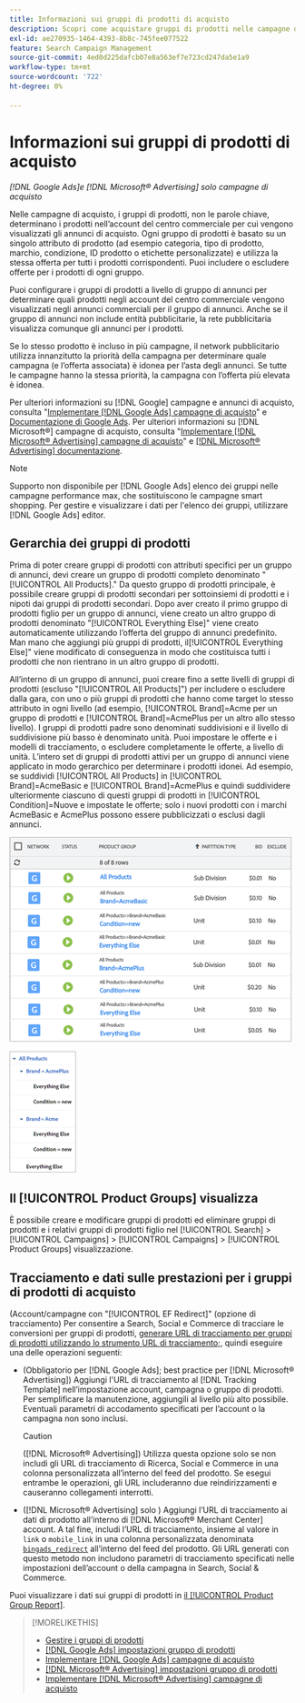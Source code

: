```yaml
---
title: Informazioni sui gruppi di prodotti di acquisto
description: Scopri come acquistare gruppi di prodotti nelle campagne di acquisto.
exl-id: ae270935-1464-4393-8b8c-745fee077522
feature: Search Campaign Management
source-git-commit: 4ed0d225dafcb07e8a563ef7e723cd247da5e1a9
workflow-type: tm+mt
source-wordcount: '722'
ht-degree: 0%

---
```


# Informazioni sui gruppi di prodotti di acquisto

*[!DNL Google Ads]e [!DNL Microsoft® Advertising] solo campagne di acquisto*

Nelle campagne di acquisto, i gruppi di prodotti, non le parole chiave, determinano i prodotti nell’account del centro commerciale per cui vengono visualizzati gli annunci di acquisto. Ogni gruppo di prodotti è basato su un singolo attributo di prodotto (ad esempio categoria, tipo di prodotto, marchio, condizione, ID prodotto o etichette personalizzate) e utilizza la stessa offerta per tutti i prodotti corrispondenti. Puoi includere o escludere offerte per i prodotti di ogni gruppo.

Puoi configurare i gruppi di prodotti a livello di gruppo di annunci per determinare quali prodotti negli account del centro commerciale vengono visualizzati negli annunci commerciali per il gruppo di annunci. Anche se il gruppo di annunci non include entità pubblicitarie, la rete pubblicitaria visualizza comunque gli annunci per i prodotti.

Se lo stesso prodotto è incluso in più campagne, il network pubblicitario utilizza innanzitutto la priorità della campagna per determinare quale campagna (e l’offerta associata) è idonea per l’asta degli annunci. Se tutte le campagne hanno la stessa priorità, la campagna con l’offerta più elevata è idonea.

Per ulteriori informazioni su [!DNL Google] campagne e annunci di acquisto, consulta &quot;[Implementare [!DNL Google Ads] campagne di acquisto](/help/search-social-commerce/campaign-management/special-campaign-types/google-shopping-campaigns.md)&quot; e [Documentazione di Google Ads](https://support.google.com/google-ads/answer/3455481?visit_id=638205553638977410-2592024034&amp;rd=1). Per ulteriori informazioni su [!DNL Microsoft®] campagne di acquisto, consulta &quot;[Implementare [!DNL Microsoft® Advertising] campagne di acquisto](/help/search-social-commerce/campaign-management/special-campaign-types/microsoft-shopping-campaigns.md)&quot; e [[!DNL Microsoft® Advertising] documentazione](https://help.bingads.microsoft.com/#apex/3/en/50903/1-500).

>[!NOTE]
>
>Supporto non disponibile per [!DNL Google Ads] elenco dei gruppi nelle campagne performance max, che sostituiscono le campagne smart shopping. Per gestire e visualizzare i dati per l&#39;elenco dei gruppi, utilizzare [!DNL Google Ads] editor.

## Gerarchia dei gruppi di prodotti

Prima di poter creare gruppi di prodotti con attributi specifici per un gruppo di annunci, devi creare un gruppo di prodotti completo denominato &quot;[!UICONTROL All Products].&quot; Da questo gruppo di prodotti principale, è possibile creare gruppi di prodotti secondari per sottoinsiemi di prodotti e i nipoti dai gruppi di prodotti secondari. Dopo aver creato il primo gruppo di prodotti figlio per un gruppo di annunci, viene creato un altro gruppo di prodotti denominato &quot;[!UICONTROL Everything Else]&quot; viene creato automaticamente utilizzando l’offerta del gruppo di annunci predefinito. Man mano che aggiungi più gruppi di prodotti, il[!UICONTROL Everything Else]&quot; viene modificato di conseguenza in modo che costituisca tutti i prodotti che non rientrano in un altro gruppo di prodotti.

All’interno di un gruppo di annunci, puoi creare fino a sette livelli di gruppi di prodotti (escluso &quot;[!UICONTROL All Products]&quot;) per includere o escludere dalla gara, con uno o più gruppi di prodotti che hanno come target lo stesso attributo in ogni livello (ad esempio, [!UICONTROL Brand]=Acme per un gruppo di prodotti e [!UICONTROL Brand]=AcmePlus per un altro allo stesso livello). I gruppi di prodotti padre sono denominati suddivisioni e il livello di suddivisione più basso è denominato unità. Puoi impostare le offerte e i modelli di tracciamento, o escludere completamente le offerte, a livello di unità. L’intero set di gruppi di prodotti attivi per un gruppo di annunci viene applicato in modo gerarchico per determinare i prodotti idonei. Ad esempio, se suddividi [!UICONTROL All Products] in [!UICONTROL Brand]=AcmeBasic e [!UICONTROL Brand]=AcmePlus e quindi suddividere ulteriormente ciascuno di questi gruppi di prodotti in [!UICONTROL Condition]=Nuove e impostate le offerte; solo i nuovi prodotti con i marchi AcmeBasic e AcmePlus possono essere pubblicizzati o esclusi dagli annunci.

![Esempio di un set di gruppi di prodotti](/help/search-social-commerce/assets/product-group-list.png "Esempio di un set di gruppi di prodotti")

![Esempio di gerarchia di gruppi di prodotti](/help/search-social-commerce/assets/product-group-tree.png "Esempio di gerarchia di gruppi di prodotti")

## Il [!UICONTROL Product Groups] visualizza

È possibile creare e modificare gruppi di prodotti ed eliminare gruppi di prodotti e i relativi gruppi di prodotti figlio nel [!UICONTROL Search] > [!UICONTROL Campaigns] > [!UICONTROL Campaigns] > [!UICONTROL Product Groups] visualizzazione.

## Tracciamento e dati sulle prestazioni per i gruppi di prodotti di acquisto

(Account/campagne con &quot;[!UICONTROL EF Redirect]&quot; (opzione di tracciamento) Per consentire a Search, Social e Commerce di tracciare le conversioni per gruppi di prodotti, [generare URL di tracciamento per gruppi di prodotti utilizzando lo strumento URL di tracciamento;](/help/search-social-commerce/tools/click-tracking-url-generate.md), quindi eseguire una delle operazioni seguenti:

* (Obbligatorio per [!DNL Google Ads]; best practice per [!DNL Microsoft® Advertising]) Aggiungi l&#39;URL di tracciamento al [!DNL Tracking Template] nell’impostazione account, campagna o gruppo di prodotti. Per semplificare la manutenzione, aggiungili al livello più alto possibile. Eventuali parametri di accodamento specificati per l’account o la campagna non sono inclusi.

  >[!CAUTION]
  >
  >([!DNL Microsoft® Advertising]) Utilizza questa opzione solo se non includi gli URL di tracciamento di Ricerca, Social e Commerce in una colonna personalizzata all’interno del feed del prodotto. Se esegui entrambe le operazioni, gli URL includeranno due reindirizzamenti e causeranno collegamenti interrotti.

* ([!DNL Microsoft® Advertising] solo ) Aggiungi l’URL di tracciamento ai dati di prodotto all’interno di [!DNL Microsoft® Merchant Center] account. A tal fine, includi l’URL di tracciamento, insieme al valore in `link` o `mobile_link` in una colonna personalizzata denominata [`bingads_redirect`](https://help.ads.microsoft.com/#apex/3/en/51084/0) all’interno del feed del prodotto. Gli URL generati con questo metodo non includono parametri di tracciamento specificati nelle impostazioni dell’account o della campagna in Search, Social &amp; Commerce.

Puoi visualizzare i dati sui gruppi di prodotti in [il [!UICONTROL Product Group Report]](/help/search-social-commerce/reports/management/basic-advanced/product-group-report.md).

>[!MORELIKETHIS]
>
>* [Gestire i gruppi di prodotti](product-group-manage.md)
>* [[!DNL Google Ads] impostazioni gruppo di prodotti](product-group-settings-google.md)
>* [Implementare [!DNL Google Ads] campagne di acquisto](/help/search-social-commerce/campaign-management/special-campaign-types/google-shopping-campaigns.md)
>* [[!DNL Microsoft® Advertising] impostazioni gruppo di prodotti](product-group-settings-microsoft.md)
>* [Implementare [!DNL Microsoft® Advertising] campagne di acquisto](/help/search-social-commerce/campaign-management/special-campaign-types/microsoft-shopping-campaigns.md)
